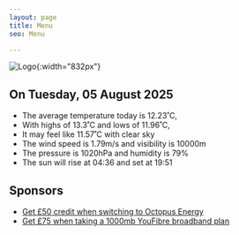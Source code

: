 ```yaml
---
layout: page
title: Menu
seo: Menu

---
```


![Logo](/images/logo.jpg){:width="832px"}

<!-- weather_marker starts -->
## On Tuesday, 05 August 2025

- The average temperature today is 12.23˚C,
- With highs of 13.3˚C and lows of 11.96˚C,
- It may feel like 11.57˚C with clear sky
- The wind speed is 1.79m/s and visibility is 10000m
- The pressure is 1020hPa and humidity is 79%
- The sun will rise at 04:36 and set at 19:51

<!-- weather_marker ends -->

## Sponsors

- [Get £50 credit when switching to Octopus Energy](https://bit.ly/3oD1nnS)
- [Get £75 when taking a 1000mb YouFibre broadband plan](https://aklam.io/91zWhU?)
